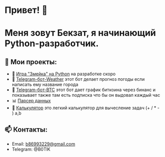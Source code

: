 # Привет! 👋  
# Меня зовут Бекзат, я начинающий Python-разработчик.  

## 🚀 Мои проекты:
- 🐍 [Игра "Змейка" на Python](https://github.com/username/snake-game) на разработке скоро 
- 🤖 [Telegram-бот-Weather](__bot_weather_.py) этот бот делает прогноз погоды если написать ему название города  
- 🤖 [Telegram-бот-BTC](__TGBOT__.py)  этот бот дает график биткоина через бинанс и показывает также там есть подписка что бы он выдовал каждый час 
- 📊 [Парсер данных](https://github.com/username/data-parser)  
- 📠 [Калькулятор](calculator.py) это легкий калькулятор для вычесление задач (+ / * - ) a,b 
## 📫 Контакты:
- Email: b86993229@gmail.com  
- Telegram: @B0TlK
